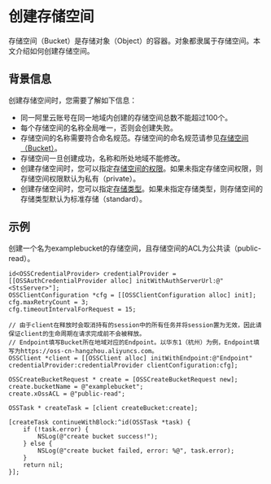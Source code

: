 # 创建存储空间

存储空间（Bucket）是存储对象（Object）的容器。对象都隶属于存储空间。本文介绍如何创建存储空间。

## 背景信息

创建存储空间时，您需要了解如下信息：

-   同一阿里云账号在同一地域内创建的存储空间总数不能超过100个。
-   每个存储空间的名称全局唯一，否则会创建失败。
-   存储空间的名称需要符合命名规范。存储空间的命名规范请参见[存储空间（Bucket）](/intl.zh-CN/开发指南/基本概念.md)。
-   存储空间一旦创建成功，名称和所处地域不能修改。
-   创建存储空间时，您可以指定[存储空间的权限](/intl.zh-CN/开发指南/存储空间（Bucket）/设置存储空间读写权限（ACL）.md)。如果未指定存储空间权限，则存储空间权限默认为私有（private）。
-   创建存储空间时，您可以指定[存储类型](/intl.zh-CN/开发指南/存储类型/存储类型介绍.md)。如果未指定存储类型，则存储空间的存储类型默认为标准存储（standard）。

## 示例

创建一个名为examplebucket的存储空间，且存储空间的ACL为公共读（public-read）。

```
id<OSSCredentialProvider> credentialProvider = [[OSSAuthCredentialProvider alloc] initWithAuthServerUrl:@"<StsServer>"];
OSSClientConfiguration *cfg = [[OSSClientConfiguration alloc] init];
cfg.maxRetryCount = 3;
cfg.timeoutIntervalForRequest = 15;

// 由于client在释放时会取消持有的session中的所有任务并将session置为无效，因此请保证client的生命周期在请求完成前不会被释放。
// Endpoint填写Bucket所在地域对应的Endpoint。以华东1（杭州）为例，Endpoint填写为https://oss-cn-hangzhou.aliyuncs.com。
OSSClient *client = [[OSSClient alloc] initWithEndpoint:@"Endpoint" credentialProvider:credentialProvider clientConfiguration:cfg];

OSSCreateBucketRequest * create = [OSSCreateBucketRequest new];
create.bucketName = @"examplebucket";
create.xOssACL = @"public-read";

OSSTask * createTask = [client createBucket:create];

[createTask continueWithBlock:^id(OSSTask *task) {
    if (!task.error) {
        NSLog(@"create bucket success!");
    } else {
        NSLog(@"create bucket failed, error: %@", task.error);
    }
    return nil;
}];            
```

